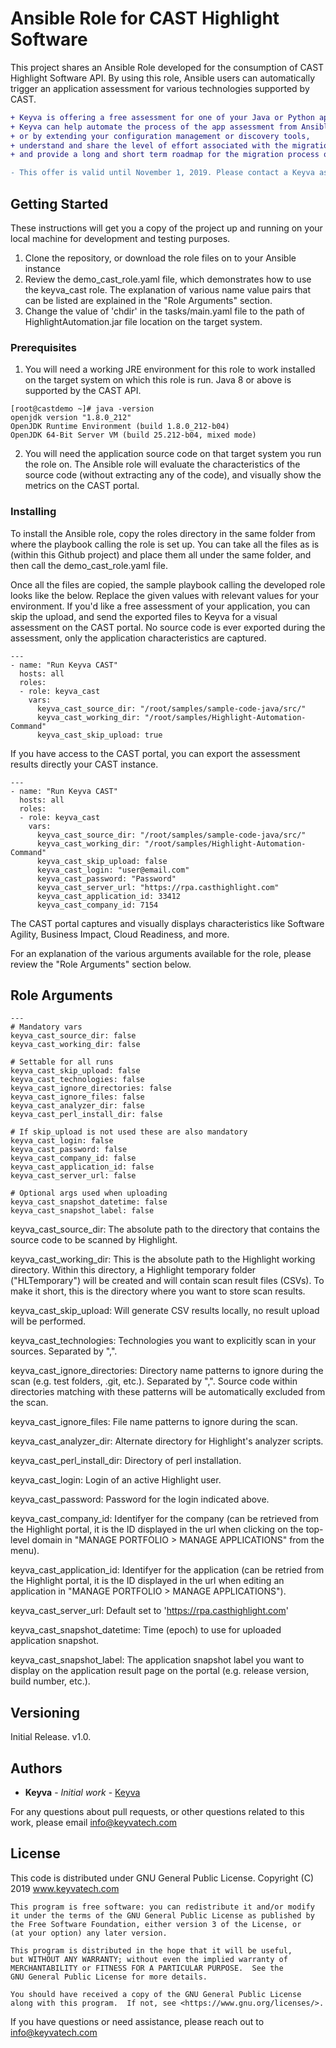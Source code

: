 # Ansible Role for CAST Highlight Software

This project shares an Ansible Role developed for the consumption of CAST Highlight Software API. By using this role, Ansible users can automatically trigger an application assessment for various technologies supported by CAST.  

```diff
+ Keyva is offering a free assessment for one of your Java or Python apps. 
+ Keyva can help automate the process of the app assessment from Ansible (this project) 
+ or by extending your configuration management or discovery tools, 
+ understand and share the level of effort associated with the migration, 
+ and provide a long and short term roadmap for the migration process of your entire application portfolio. 

- This offer is valid until November 1, 2019. Please contact a Keyva associate at info@keyvatech.com for more details.
```

## Getting Started

These instructions will get you a copy of the project up and running on your local machine for development and testing purposes. 

1) Clone the repository, or download the role files on to your Ansible instance
2) Review the demo_cast_role.yaml file, which demonstrates how to use the keyva_cast role. The explanation of various name value pairs that can be listed are explained in the "Role Arguments" section.
3) Change the value of 'chdir' in the tasks/main.yaml file to the path of HighlightAutomation.jar file location on the target system.

### Prerequisites

1) You will need a working JRE environment for this role to work installed on the target system on which this role is run. Java 8 or above is supported by the CAST API.

```
[root@castdemo ~]# java -version
openjdk version "1.8.0_212"
OpenJDK Runtime Environment (build 1.8.0_212-b04)
OpenJDK 64-Bit Server VM (build 25.212-b04, mixed mode)
```

2) You will need the application source code on that target system you run the role on. The Ansible role will evaluate the characteristics of the source code (without extracting any of the code), and visually show the metrics on the CAST portal.


### Installing

To install the Ansible role, copy the roles directory in the same folder from where the playbook calling the role is set up. You can take all the files as is (within this Github project) and place them all under the same folder, and then call the demo_cast_role.yaml file.

Once all the files are copied, the sample playbook calling the developed role looks like the below. Replace the given values with relevant values for your environment. If you'd like a free assessment of your application, you can skip the upload, and send the exported files to Keyva for a visual assessment on the CAST portal. No source code is ever exported during the assessment, only the application characteristics are captured.

```
---
- name: "Run Keyva CAST"
  hosts: all 
  roles:
  - role: keyva_cast
    vars:
      keyva_cast_source_dir: "/root/samples/sample-code-java/src/"
      keyva_cast_working_dir: "/root/samples/Highlight-Automation-Command"
      keyva_cast_skip_upload: true
```

If you have access to the CAST portal, you can export the assessment results directly your CAST instance. 

```
---
- name: "Run Keyva CAST"
  hosts: all 
  roles:
  - role: keyva_cast
    vars:
      keyva_cast_source_dir: "/root/samples/sample-code-java/src/"
      keyva_cast_working_dir: "/root/samples/Highlight-Automation-Command"
      keyva_cast_skip_upload: false 
      keyva_cast_login: "user@email.com"
      keyva_cast_password: "Password"
      keyva_cast_server_url: "https://rpa.casthighlight.com"
      keyva_cast_application_id: 33412
      keyva_cast_company_id: 7154
```


The CAST portal captures and visually displays characteristics like Software Agility, Business Impact, Cloud Readiness, and more.

For an explanation of the various arguments available for the role, please review the "Role Arguments" section below.


## Role Arguments

```
---
# Mandatory vars
keyva_cast_source_dir: false
keyva_cast_working_dir: false

# Settable for all runs
keyva_cast_skip_upload: false
keyva_cast_technologies: false
keyva_cast_ignore_directories: false
keyva_cast_ignore_files: false
keyva_cast_analyzer_dir: false
keyva_cast_perl_install_dir: false

# If skip_upload is not used these are also mandatory
keyva_cast_login: false
keyva_cast_password: false
keyva_cast_company_id: false
keyva_cast_application_id: false
keyva_cast_server_url: false

# Optional args used when uploading
keyva_cast_snapshot_datetime: false
keyva_cast_snapshot_label: false
```

keyva_cast_source_dir: The absolute path to the directory that contains the source code to be scanned by Highlight.

keyva_cast_working_dir: This is the absolute path to the Highlight working directory. Within this directory, a Highlight temporary folder ("HLTemporary") will be created and will contain scan result files (CSVs). To make it short, this is the directory where you want to store scan results.

keyva_cast_skip_upload: Will generate CSV results locally, no result upload will be performed.

keyva_cast_technologies: Technologies you want to explicitly scan in your sources. Separated by ",".

keyva_cast_ignore_directories: Directory name patterns to ignore during the scan (e.g. test folders, .git, etc.). Separated by ",". Source code within directories matching with these patterns will be automatically excluded from the scan.

keyva_cast_ignore_files: File name patterns to ignore during the scan.

keyva_cast_analyzer_dir: Alternate directory for Highlight's analyzer scripts.

keyva_cast_perl_install_dir:  Directory of perl installation.

keyva_cast_login:  Login of an active Highlight user.

keyva_cast_password:  Password for the login indicated above.

keyva_cast_company_id: Identifyer for the company (can be retrieved from the Highlight portal, it is the ID displayed in the url when clicking on the top-level domain in "MANAGE PORTFOLIO > MANAGE APPLICATIONS" from the menu).

keyva_cast_application_id: Identifyer for the application (can be retried from the Highlight portal, it is the ID displayed in the url when editing an application in "MANAGE PORTFOLIO > MANAGE APPLICATIONS").

keyva_cast_server_url: Default set to 'https://rpa.casthighlight.com'

keyva_cast_snapshot_datetime:  Time (epoch) to use for uploaded application snapshot.

keyva_cast_snapshot_label:  The application snapshot label you want to display on the application result page on the portal (e.g. release version, build number, etc.).

## Versioning

Initial Release. v1.0.

## Authors

* **Keyva** - *Initial work* - [Keyva](www.keyvatech.com)

For any questions about pull requests, or other questions related to this work, please email info@keyvatech.com

## License

This code is distributed under GNU General Public License.
Copyright (C) 2019 www.keyvatech.com

```
This program is free software: you can redistribute it and/or modify
it under the terms of the GNU General Public License as published by
the Free Software Foundation, either version 3 of the License, or
(at your option) any later version.

This program is distributed in the hope that it will be useful,
but WITHOUT ANY WARRANTY; without even the implied warranty of
MERCHANTABILITY or FITNESS FOR A PARTICULAR PURPOSE.  See the
GNU General Public License for more details.

You should have received a copy of the GNU General Public License
along with this program.  If not, see <https://www.gnu.org/licenses/>.
```

If you have questions or need assistance, please reach out to info@keyvatech.com

